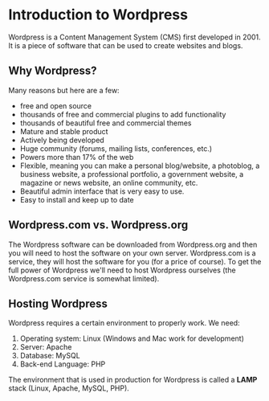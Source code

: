 # Introduction to Wordpress

Wordpress is a Content Management System (CMS) first developed in 2001. It is a piece of software that can be used to create websites and blogs.  

## Why Wordpress?

Many reasons but here are a few:

* free and open source
* thousands of free and commercial plugins to add functionality
* thousands of beautiful free and commercial themes
* Mature and stable product
* Actively being developed
* Huge community (forums, mailing lists, conferences, etc.)
* Powers more than 17% of the web
* Flexible, meaning you can make a personal blog/website, a photoblog, a business website, a professional portfolio, a government website, a magazine or news website, an online community, etc.
* Beautiful admin interface that is very easy to use.
* Easy to install and keep up to date

## Wordpress.com vs. Wordpress.org

The Wordpress software can be downloaded from Wordpress.org and then you will need to host the software on your own server. Wordpress.com is a service, they will host the software for you (for a price of course). To get the full power of Wordpress we'll need to host Wordpress ourselves (the Wordpress.com service is somewhat limited).

## Hosting Wordpress

Wordpress requires a certain environment to properly work. We need:

1. Operating system: Linux (Windows and Mac work for development)
2. Server: Apache
3. Database: MySQL
4. Back-end Language: PHP

The environment that is used in production for Wordpress is called a **LAMP** stack (Linux, Apache, MySQL, PHP).